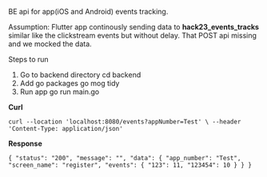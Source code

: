
BE api for app(iOS and Android) events tracking.

Assumption:
Flutter app continously sending data to **hack23_events_tracks** similar like the clickstream events but without delay.
That POST api missing and we mocked the data.

Steps to run
1. Go to backend directory
   cd backend
2. Add go packages
   go mog tidy
3. Run app
   go run main.go


**Curl**

`curl --location 'localhost:8080/events?appNumber=Test' \
--header 'Content-Type: application/json'`

**Response**

`{
"status": "200",
"message": "",
"data": {
"app_number": "Test",
"screen_name": "register",
"events": {
"123": 11,
"123454": 10
}
}
}`
